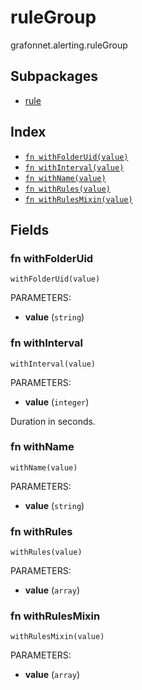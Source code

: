# ruleGroup

grafonnet.alerting.ruleGroup

## Subpackages

* [rule](rule/index.md)

## Index

* [`fn withFolderUid(value)`](#fn-withfolderuid)
* [`fn withInterval(value)`](#fn-withinterval)
* [`fn withName(value)`](#fn-withname)
* [`fn withRules(value)`](#fn-withrules)
* [`fn withRulesMixin(value)`](#fn-withrulesmixin)

## Fields

### fn withFolderUid

```jsonnet
withFolderUid(value)
```

PARAMETERS:

* **value** (`string`)


### fn withInterval

```jsonnet
withInterval(value)
```

PARAMETERS:

* **value** (`integer`)

Duration in seconds.
### fn withName

```jsonnet
withName(value)
```

PARAMETERS:

* **value** (`string`)


### fn withRules

```jsonnet
withRules(value)
```

PARAMETERS:

* **value** (`array`)


### fn withRulesMixin

```jsonnet
withRulesMixin(value)
```

PARAMETERS:

* **value** (`array`)

